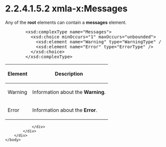 <html dir="LTR" xmlns:mshelp="http://msdn.microsoft.com/mshelp" xmlns:ddue="http://ddue.schemas.microsoft.com/authoring/2003/5" xmlns:xlink="http://www.w3.org/1999/xlink" xmlns:tool="http://www.microsoft.com/tooltip">
    <head>
        <meta http-equiv="Content-Type" content="text/html; CHARSET=utf-8"></meta>
        <meta name="save" content="history"></meta>
        <title>2.2.4.1.5.2 xmla-x:Messages</title>
        <xml>
            <mshelp:toctitle title="2.2.4.1.5.2 xmla-x:Messages"></mshelp:toctitle>
            <mshelp:rltitle title="[MS-SSAS]: xmla-x:Messages"></mshelp:rltitle>
            <mshelp:keyword index="A" term="34610612-11db-46e3-ad94-ef245a927fd7"></mshelp:keyword>
            <mshelp:attr name="DCSext.ContentType" value="open specification"></mshelp:attr>
            <mshelp:attr name="AssetID" value="34610612-11db-46e3-ad94-ef245a927fd7"></mshelp:attr>
            <mshelp:attr name="TopicType" value="kbRef"></mshelp:attr>
            <mshelp:attr name="DCSext.Title" value="[MS-SSAS]: xmla-x:Messages" />
        </xml>
    </head>
    <body>
        <div id="header">
            <h1 class="heading">2.2.4.1.5.2 xmla-x:Messages</h1>
        </div>
        <div id="mainSection">
            <div id="mainBody">
                <div id="allHistory" class="saveHistory"></div>
                <div id="sectionSection0" class="section" name="collapseableSection">
                    

<p>Any of the <b>root</b> elements can contain a <b>messages</b>
element.</p>

<dl>
<dd>
<div><pre>   &lt;xsd:complexType name=&quot;Messages&quot;&gt;
     &lt;xsd:choice minOccurs=&quot;1&quot; maxOccurs=&quot;unbounded&quot;&gt;
       &lt;xsd:element name=&quot;Warning&quot; type=&quot;WarningType&quot; /&gt;
       &lt;xsd:element name=&quot;Error&quot; type=&quot;ErrorType&quot; /&gt;
     &lt;/xsd:choice&gt;
   &lt;/xsd:complexType&gt;
</pre></div>
</dd></dl>

<table>
 <thead>
  <tr>
   <th>
   <p>Element</p>
   </th>
   <th>
   <p>Description</p>
   </th>
  </tr>
 </thead>
 <tr>
  <td>
  <p>Warning</p>
  </td>
  <td>
  <p>Information about the <b>Warning</b>.</p>
  </td>
 </tr>
 <tr>
  <td>
  <p>Error</p>
  </td>
  <td>
  <p>Information about the <b>Error</b>.</p>
  </td>
 </tr>
</table>

<p> </p>


                </div>
            </div>
        </div>
    </body>
</html>